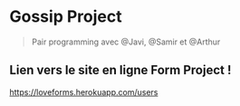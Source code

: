 # Gossip Project

> Pair programming avec @Javi, @Samir et @Arthur

## Lien vers le site en ligne Form Project ! 

https://loveforms.herokuapp.com/users

